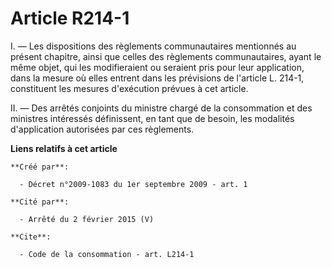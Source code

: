 # Article R214-1

I. ― Les dispositions des règlements communautaires mentionnés au présent chapitre, ainsi que celles des règlements
communautaires, ayant le même objet, qui les modifieraient ou seraient pris pour leur application, dans la mesure où elles
entrent dans les prévisions de l'article L. 214-1, constituent les mesures d'exécution prévues à cet article. 

II. ― Des arrêtés conjoints du ministre chargé de la consommation et des ministres intéressés définissent, en tant que de
besoin, les modalités d'application autorisées par ces règlements.

**Liens relatifs à cet article**

	**Créé par**:

	  - Décret n°2009-1083 du 1er septembre 2009 - art. 1

	**Cité par**:

	  - Arrêté du 2 février 2015 (V)

	**Cite**:

	  - Code de la consommation - art. L214-1
